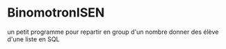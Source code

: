 # BinomotronISEN
un petit programme pour repartir en group d'un nombre donner des élève d'une liste en SQL
